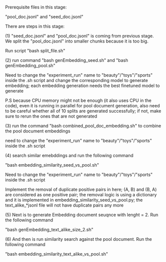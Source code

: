 Prerequisite files in this stage:

"pool_doc.jsonl" and "seed_doc.jsonl"


There are steps in this stage:


(1) "seed_doc.jsonl" and "pool_doc.jsonl" is coming from previous stage. We split the "pool_doc.jsonl" into smaller chunks because it is too big. 

Run script "bash split_file.sh"


(2) run command "bash genEmbedding_seed.sh" and "bash genEmbedding_pool.sh"

Need to change the "experiment_run" name to "beauty"/"toys"/"sports" inside the .sh script
and change the corresponding model to generate embedding; each embedding generation needs the best finetuned model to generate

P.S because CPU memory might not be enough (it also uses CPU in the code), even it is running in parallel for pool document generation, also need to be careful whether all 
of 10 splits are generated successfully; if not, make sure to rerun the ones that are not generated

(3) run the command "bash combined_pool_doc_embedding.sh" to combine the pool document embeddings

need to change the "experiment_run" name to "beauty"/"toys"/"sports" inside the .sh script


(4) search similar emebddings and run the following command

"bash embedding_similarity_seed_vs_pool.sh"

Need to change the "experiment_run" name to "beauty"/"toys"/"sports" inside the .sh script

Implement the removal of duplicate positive pairs in here; (A, B) and (B, A) are considered as one positive pair; the removal logic is
using a dictionary and it is implemented in embedding_similarity_seed_vs_pool.py; the text_alike_*jsonl file will not have duplicate pairs
any more



(5) Next is to generate Embedding document seuqnce with lenght = 2. Run the following command

"bash genEmbedding_text_alike_size_2.sh"


(6) And then is run similarity search against the pool document. Run the following command

"bash embedding_similarity_text_alike_vs_pool.sh"
